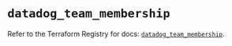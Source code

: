 # `datadog_team_membership`

Refer to the Terraform Registry for docs: [`datadog_team_membership`](https://registry.terraform.io/providers/datadog/datadog/3.75.0/docs/resources/team_membership).
